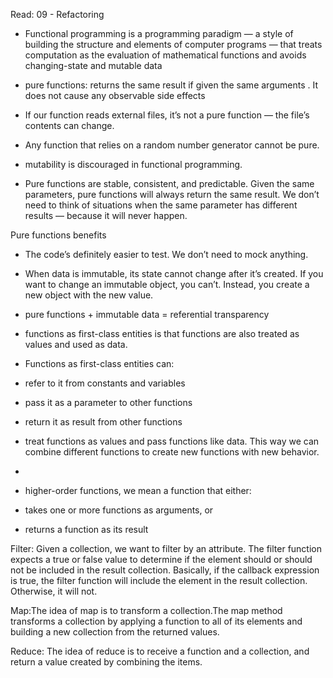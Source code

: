 Read: 09 - Refactoring

* Functional programming is a programming paradigm — a style of building the structure and elements of computer programs — that treats computation as the evaluation of mathematical functions and avoids changing-state and mutable data

*  pure functions: returns the same result if given the same arguments . It does not cause any observable side effects

* If our function reads external files, it’s not a pure function — the file’s contents can change.
* Any function that relies on a random number generator cannot be pure.
* mutability is discouraged in functional programming.
* Pure functions are stable, consistent, and predictable. Given the same parameters, pure functions will always return the same result. We don’t need to think of situations when the same parameter has different results — because it will never happen.


Pure functions benefits

* The code’s definitely easier to test. We don’t need to mock anything. 
* When data is immutable, its state cannot change after it’s created. If you want to change an immutable object, you can’t. Instead, you create a new object with the new value.

* pure functions + immutable data = referential transparency
* functions as first-class entities is that functions are also treated as values and used as data.
* Functions as first-class entities can:
* refer to it from constants and variables
* pass it as a parameter to other functions
* return it as result from other functions

*  treat functions as values and pass functions like data. This way we can combine different functions to create new functions with new behavior.
* 
* higher-order functions, we mean a function that either:
* takes one or more functions as arguments, or
* returns a function as its result

Filter: Given a collection, we want to filter by an attribute. The filter function expects a true or false value to determine if the element should or should not be included in the result collection. Basically, if the callback expression is true, the filter function will include the element in the result collection. Otherwise, it will not.


Map:The idea of map is to transform a collection.The map method transforms a collection by applying a function to all of its elements and building a new collection from the returned values.

Reduce: The idea of reduce is to receive a function and a collection, and return a value created by combining the items.